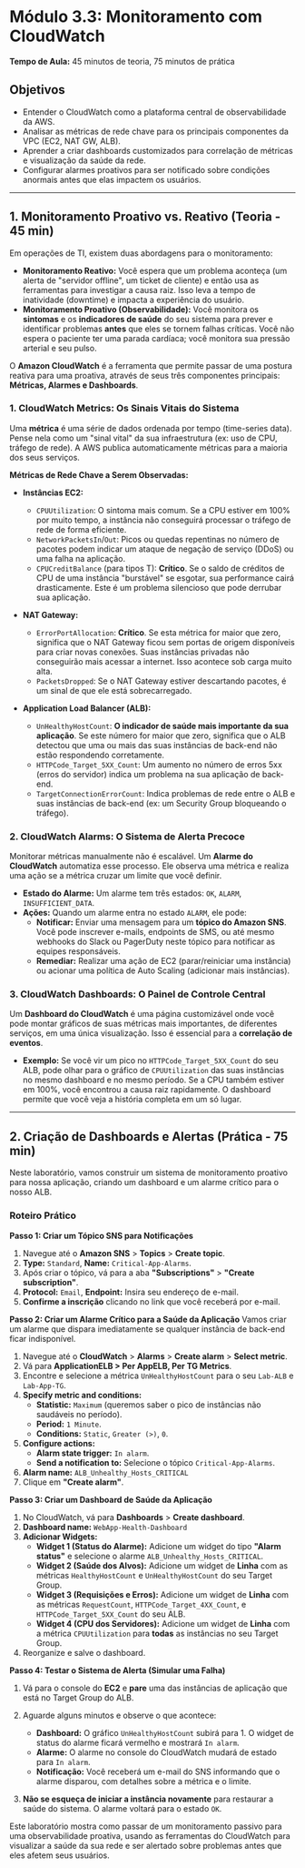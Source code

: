 # Módulo 3.3: Monitoramento com CloudWatch

**Tempo de Aula:** 45 minutos de teoria, 75 minutos de prática

## Objetivos

- Entender o CloudWatch como a plataforma central de observabilidade da AWS.
- Analisar as métricas de rede chave para os principais componentes da VPC (EC2, NAT GW, ALB).
- Aprender a criar dashboards customizados para correlação de métricas e visualização da saúde da rede.
- Configurar alarmes proativos para ser notificado sobre condições anormais antes que elas impactem os usuários.

---

## 1. Monitoramento Proativo vs. Reativo (Teoria - 45 min)

Em operações de TI, existem duas abordagens para o monitoramento:

-   **Monitoramento Reativo:** Você espera que um problema aconteça (um alerta de "servidor offline", um ticket de cliente) e então usa as ferramentas para investigar a causa raiz. Isso leva a tempo de inatividade (downtime) e impacta a experiência do usuário.
-   **Monitoramento Proativo (Observabilidade):** Você monitora os **sintomas** e os **indicadores de saúde** do seu sistema para prever e identificar problemas **antes** que eles se tornem falhas críticas. Você não espera o paciente ter uma parada cardíaca; você monitora sua pressão arterial e seu pulso.

O **Amazon CloudWatch** é a ferramenta que permite passar de uma postura reativa para uma proativa, através de seus três componentes principais: **Métricas, Alarmes e Dashboards**.

### 1. CloudWatch Metrics: Os Sinais Vitais do Sistema

Uma **métrica** é uma série de dados ordenada por tempo (time-series data). Pense nela como um "sinal vital" da sua infraestrutura (ex: uso de CPU, tráfego de rede). A AWS publica automaticamente métricas para a maioria dos seus serviços.

**Métricas de Rede Chave a Serem Observadas:**

-   **Instâncias EC2:**
    -   `CPUUtilization`: O sintoma mais comum. Se a CPU estiver em 100% por muito tempo, a instância não conseguirá processar o tráfego de rede de forma eficiente.
    -   `NetworkPacketsIn`/`Out`: Picos ou quedas repentinas no número de pacotes podem indicar um ataque de negação de serviço (DDoS) ou uma falha na aplicação.
    -   `CPUCreditBalance` (para tipos T): **Crítico**. Se o saldo de créditos de CPU de uma instância "burstável" se esgotar, sua performance cairá drasticamente. Este é um problema silencioso que pode derrubar sua aplicação.

-   **NAT Gateway:**
    -   `ErrorPortAllocation`: **Crítico**. Se esta métrica for maior que zero, significa que o NAT Gateway ficou sem portas de origem disponíveis para criar novas conexões. Suas instâncias privadas não conseguirão mais acessar a internet. Isso acontece sob carga muito alta.
    -   `PacketsDropped`: Se o NAT Gateway estiver descartando pacotes, é um sinal de que ele está sobrecarregado.

-   **Application Load Balancer (ALB):**
    -   `UnHealthyHostCount`: **O indicador de saúde mais importante da sua aplicação**. Se este número for maior que zero, significa que o ALB detectou que uma ou mais das suas instâncias de back-end não estão respondendo corretamente.
    -   `HTTPCode_Target_5XX_Count`: Um aumento no número de erros 5xx (erros do servidor) indica um problema na sua aplicação de back-end.
    -   `TargetConnectionErrorCount`: Indica problemas de rede entre o ALB e suas instâncias de back-end (ex: um Security Group bloqueando o tráfego).

### 2. CloudWatch Alarms: O Sistema de Alerta Precoce

Monitorar métricas manualmente não é escalável. Um **Alarme do CloudWatch** automatiza esse processo. Ele observa uma métrica e realiza uma ação se a métrica cruzar um limite que você definir.

-   **Estado do Alarme:** Um alarme tem três estados: `OK`, `ALARM`, `INSUFFICIENT_DATA`.
-   **Ações:** Quando um alarme entra no estado `ALARM`, ele pode:
    -   **Notificar:** Enviar uma mensagem para um **tópico do Amazon SNS**. Você pode inscrever e-mails, endpoints de SMS, ou até mesmo webhooks do Slack ou PagerDuty neste tópico para notificar as equipes responsáveis.
    -   **Remediar:** Realizar uma ação de EC2 (parar/reiniciar uma instância) ou acionar uma política de Auto Scaling (adicionar mais instâncias).

### 3. CloudWatch Dashboards: O Painel de Controle Central

Um **Dashboard do CloudWatch** é uma página customizável onde você pode montar gráficos de suas métricas mais importantes, de diferentes serviços, em uma única visualização. Isso é essencial para a **correlação de eventos**. 

-   **Exemplo:** Se você vir um pico no `HTTPCode_Target_5XX_Count` do seu ALB, pode olhar para o gráfico de `CPUUtilization` das suas instâncias no mesmo dashboard e no mesmo período. Se a CPU também estiver em 100%, você encontrou a causa raiz rapidamente. O dashboard permite que você veja a história completa em um só lugar.

---

## 2. Criação de Dashboards e Alertas (Prática - 75 min)

Neste laboratório, vamos construir um sistema de monitoramento proativo para nossa aplicação, criando um dashboard e um alarme crítico para o nosso ALB.

### Roteiro Prático

**Passo 1: Criar um Tópico SNS para Notificações**
1.  Navegue até o **Amazon SNS** > **Topics** > **Create topic**.
2.  **Type:** `Standard`, **Name:** `Critical-App-Alarms`.
3.  Após criar o tópico, vá para a aba **"Subscriptions"** > **"Create subscription"**.
4.  **Protocol:** `Email`, **Endpoint:** Insira seu endereço de e-mail.
5.  **Confirme a inscrição** clicando no link que você receberá por e-mail.

**Passo 2: Criar um Alarme Crítico para a Saúde da Aplicação**
Vamos criar um alarme que dispara imediatamente se qualquer instância de back-end ficar indisponível.
1.  Navegue até o **CloudWatch** > **Alarms** > **Create alarm** > **Select metric**.
2.  Vá para **ApplicationELB > Per AppELB, Per TG Metrics**.
3.  Encontre e selecione a métrica `UnHealthyHostCount` para o seu `Lab-ALB` e `Lab-App-TG`.
4.  **Specify metric and conditions:**
    -   **Statistic:** `Maximum` (queremos saber o pico de instâncias não saudáveis no período).
    -   **Period:** `1 Minute`.
    -   **Conditions:** `Static`, `Greater (>)`, `0`.
5.  **Configure actions:**
    -   **Alarm state trigger:** `In alarm`.
    -   **Send a notification to:** Selecione o tópico `Critical-App-Alarms`.
6.  **Alarm name:** `ALB_Unhealthy_Hosts_CRITICAL`
7.  Clique em **"Create alarm"**.

**Passo 3: Criar um Dashboard de Saúde da Aplicação**
1.  No CloudWatch, vá para **Dashboards** > **Create dashboard**.
2.  **Dashboard name:** `WebApp-Health-Dashboard`
3.  **Adicionar Widgets:**
    -   **Widget 1 (Status do Alarme):** Adicione um widget do tipo **"Alarm status"** e selecione o alarme `ALB_Unhealthy_Hosts_CRITICAL`.
    -   **Widget 2 (Saúde dos Alvos):** Adicione um widget de **Linha** com as métricas `HealthyHostCount` e `UnHealthyHostCount` do seu Target Group.
    -   **Widget 3 (Requisições e Erros):** Adicione um widget de **Linha** com as métricas `RequestCount`, `HTTPCode_Target_4XX_Count`, e `HTTPCode_Target_5XX_Count` do seu ALB.
    -   **Widget 4 (CPU dos Servidores):** Adicione um widget de **Linha** com a métrica `CPUUtilization` para **todas** as instâncias no seu Target Group.
4.  Reorganize e salve o dashboard.

**Passo 4: Testar o Sistema de Alerta (Simular uma Falha)**
1.  Vá para o console do **EC2** e **pare** uma das instâncias de aplicação que está no Target Group do ALB.
2.  Aguarde alguns minutos e observe o que acontece:
    -   **Dashboard:** O gráfico `UnHealthyHostCount` subirá para 1. O widget de status do alarme ficará vermelho e mostrará `In alarm`.
    -   **Alarme:** O alarme no console do CloudWatch mudará de estado para `In alarm`.
    -   **Notificação:** Você receberá um e-mail do SNS informando que o alarme disparou, com detalhes sobre a métrica e o limite.

3.  **Não se esqueça de iniciar a instância novamente** para restaurar a saúde do sistema. O alarme voltará para o estado `OK`.

Este laboratório mostra como passar de um monitoramento passivo para uma observabilidade proativa, usando as ferramentas do CloudWatch para visualizar a saúde da sua rede e ser alertado sobre problemas antes que eles afetem seus usuários.